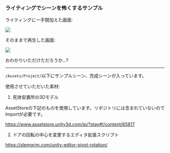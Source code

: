 ### ライティングでシーンを怖くするサンプル

ライティングに一手間加えた画面:

![](images/1.gif)

そのままで再生した画面:

![](images/0.gif)

おわかりいただけただろうか...?

---

`/Assets/Project/`以下にサンプルシーン、完成シーンが入っています。

使用させていただいた素材:

1. 死体安置所の3Dモデル

AssetStoreの下記のものを使用しています。リポジトリには含まれていないのでImportが必要です。

https://www.assetstore.unity3d.com/jp/?stay#!/content/65817

2. ドアの回転の中心を変更するエディタ拡張スクリプト

https://slemgrim.com/unity-editor-pivot-rotation/
